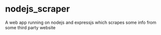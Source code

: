 # nodejs_scraper
A web app running on nodejs and expressjs which scrapes some info from some third party website
